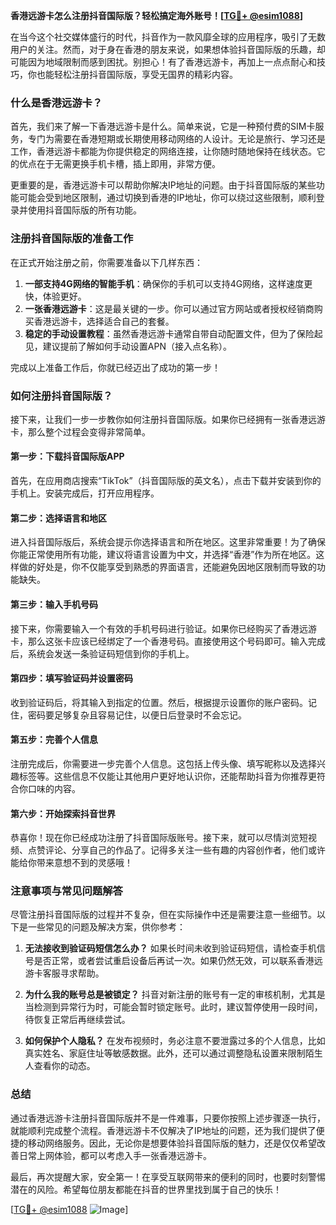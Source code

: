 **香港远游卡怎么注册抖音国际版？轻松搞定海外账号！[[TG💪+ @esim1088](https://t.me/s/esim1088)]**

在当今这个社交媒体盛行的时代，抖音作为一款风靡全球的应用程序，吸引了无数用户的关注。然而，对于身在香港的朋友来说，如果想体验抖音国际版的乐趣，却可能因为地域限制而感到困扰。别担心！有了香港远游卡，再加上一点点耐心和技巧，你也能轻松注册抖音国际版，享受无国界的精彩内容。

### 什么是香港远游卡？

首先，我们来了解一下香港远游卡是什么。简单来说，它是一种预付费的SIM卡服务，专门为需要在香港短期或长期使用移动网络的人设计。无论是旅行、学习还是工作，香港远游卡都能为你提供稳定的网络连接，让你随时随地保持在线状态。它的优点在于无需更换手机卡槽，插上即用，非常方便。

更重要的是，香港远游卡可以帮助你解决IP地址的问题。由于抖音国际版的某些功能可能会受到地区限制，通过切换到香港的IP地址，你可以绕过这些限制，顺利登录并使用抖音国际版的所有功能。

### 注册抖音国际版的准备工作

在正式开始注册之前，你需要准备以下几样东西：

1. **一部支持4G网络的智能手机**：确保你的手机可以支持4G网络，这样速度更快，体验更好。
2. **一张香港远游卡**：这是最关键的一步。你可以通过官方网站或者授权经销商购买香港远游卡，选择适合自己的套餐。
3. **稳定的手动设置教程**：虽然香港远游卡通常自带自动配置文件，但为了保险起见，建议提前了解如何手动设置APN（接入点名称）。

完成以上准备工作后，你就已经迈出了成功的第一步！

### 如何注册抖音国际版？

接下来，让我们一步一步教你如何注册抖音国际版。如果你已经拥有一张香港远游卡，那么整个过程会变得非常简单。

#### 第一步：下载抖音国际版APP

首先，在应用商店搜索“TikTok”（抖音国际版的英文名），点击下载并安装到你的手机上。安装完成后，打开应用程序。

#### 第二步：选择语言和地区

进入抖音国际版后，系统会提示你选择语言和所在地区。这里非常重要！为了确保你能正常使用所有功能，建议将语言设置为中文，并选择“香港”作为所在地区。这样做的好处是，你不仅能享受到熟悉的界面语言，还能避免因地区限制而导致的功能缺失。

#### 第三步：输入手机号码

接下来，你需要输入一个有效的手机号码进行验证。如果你已经购买了香港远游卡，那么这张卡应该已经绑定了一个香港号码。直接使用这个号码即可。输入完成后，系统会发送一条验证码短信到你的手机上。

#### 第四步：填写验证码并设置密码

收到验证码后，将其输入到指定的位置。然后，根据提示设置你的账户密码。记住，密码要足够复杂且容易记住，以便日后登录时不会忘记。

#### 第五步：完善个人信息

注册完成后，你需要进一步完善个人信息。这包括上传头像、填写昵称以及选择兴趣标签等。这些信息不仅能让其他用户更好地认识你，还能帮助抖音为你推荐更符合你口味的内容。

#### 第六步：开始探索抖音世界

恭喜你！现在你已经成功注册了抖音国际版账号。接下来，就可以尽情浏览短视频、点赞评论、分享自己的作品了。记得多关注一些有趣的内容创作者，他们或许能给你带来意想不到的灵感哦！

### 注意事项与常见问题解答

尽管注册抖音国际版的过程并不复杂，但在实际操作中还是需要注意一些细节。以下是一些常见的问题及解决方案，供你参考：

1. **无法接收到验证码短信怎么办？**
   如果长时间未收到验证码短信，请检查手机信号是否正常，或者尝试重启设备后再试一次。如果仍然无效，可以联系香港远游卡客服寻求帮助。

2. **为什么我的账号总是被锁定？**
   抖音对新注册的账号有一定的审核机制，尤其是当检测到异常行为时，可能会暂时锁定账号。此时，建议暂停使用一段时间，待恢复正常后再继续尝试。

3. **如何保护个人隐私？**
   在发布视频时，务必注意不要泄露过多的个人信息，比如真实姓名、家庭住址等敏感数据。此外，还可以通过调整隐私设置来限制陌生人查看你的动态。

### 总结

通过香港远游卡注册抖音国际版并不是一件难事，只要你按照上述步骤逐一执行，就能顺利完成整个流程。香港远游卡不仅解决了IP地址的问题，还为我们提供了便捷的移动网络服务。因此，无论你是想要体验抖音国际版的魅力，还是仅仅希望改善日常上网体验，都可以考虑入手一张香港远游卡。

最后，再次提醒大家，安全第一！在享受互联网带来的便利的同时，也要时刻警惕潜在的风险。希望每位朋友都能在抖音的世界里找到属于自己的快乐！

[[TG💪+ @esim1088](https://t.me/s/esim1088) ![Image](https://i.postimg.cc/4NQfJmqS/Snipaste-2025-05-13-00-14-12.png)]